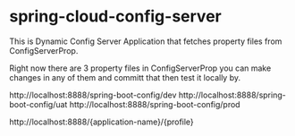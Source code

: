 # spring-cloud-config-server
This is Dynamic Config Server Application that fetches property files from ConfigServerProp.

Right now there are 3 property files in ConfigServerProp
you can make changes in any of them and committ that then test it locally by.

http://localhost:8888/spring-boot-config/dev
http://localhost:8888/spring-boot-config/uat
http://localhost:8888/spring-boot-config/prod

http://localhost:8888/{application-name}/{profile}
